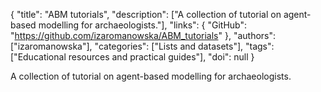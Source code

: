 {
  "title": "ABM tutorials",
  "description": ["A collection of tutorial on agent-based modelling for archaeologists."],
  "links": {
    "GitHub": "https://github.com/izaromanowska/ABM_tutorials"
  },
  "authors": ["izaromanowska"],
  "categories": ["Lists and datasets"],
  "tags": ["Educational resources and practical guides"],
  "doi": null
}

<!-- Generated by csv2md.R – do not edit by hand -->

A collection of tutorial on agent-based modelling for archaeologists.